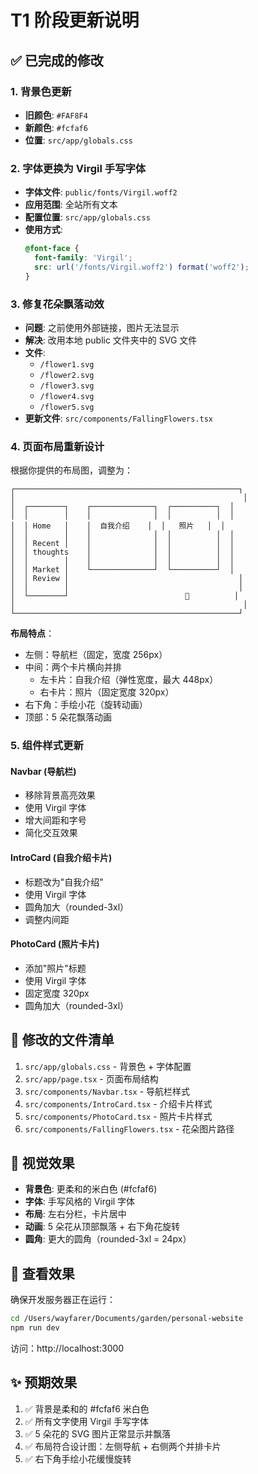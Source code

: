 # T1 阶段更新说明

## ✅ 已完成的修改

### 1. 背景色更新
- **旧颜色**: `#FAF8F4`
- **新颜色**: `#fcfaf6`
- **位置**: `src/app/globals.css`

### 2. 字体更换为 Virgil 手写字体
- **字体文件**: `public/fonts/Virgil.woff2`
- **应用范围**: 全站所有文本
- **配置位置**: `src/app/globals.css`
- **使用方式**: 
  ```css
  @font-face {
    font-family: 'Virgil';
    src: url('/fonts/Virgil.woff2') format('woff2');
  }
  ```

### 3. 修复花朵飘落动效
- **问题**: 之前使用外部链接，图片无法显示
- **解决**: 改用本地 public 文件夹中的 SVG 文件
- **文件**: 
  - `/flower1.svg`
  - `/flower2.svg`
  - `/flower3.svg`
  - `/flower4.svg`
  - `/flower5.svg`
- **更新文件**: `src/components/FallingFlowers.tsx`

### 4. 页面布局重新设计
根据你提供的布局图，调整为：

```
┌──────────────────────────────────────────────────┐
│                                                   │
│  ┌────────┐    ┌──────────────┐  ┌──────────┐  │
│  │        │    │              │  │          │  │
│  │ Home   │    │  自我介绍    │  │   照片   │  │
│  │        │    │              │  │          │  │
│  │ Recent │    │              │  │          │  │
│  │ thoughts    │              │  │          │  │
│  │        │    │              │  │          │  │
│  │ Market │    └──────────────┘  └──────────┘  │
│  │ Review │                                      │
│  │        │                                      │
│  └────────┘                          🌼          │
│                                                   │
└──────────────────────────────────────────────────┘
```

**布局特点**：
- 左侧：导航栏（固定，宽度 256px）
- 中间：两个卡片横向并排
  - 左卡片：自我介绍（弹性宽度，最大 448px）
  - 右卡片：照片（固定宽度 320px）
- 右下角：手绘小花（旋转动画）
- 顶部：5 朵花飘落动画

### 5. 组件样式更新

#### Navbar (导航栏)
- 移除背景高亮效果
- 使用 Virgil 字体
- 增大间距和字号
- 简化交互效果

#### IntroCard (自我介绍卡片)
- 标题改为"自我介绍"
- 使用 Virgil 字体
- 圆角加大（rounded-3xl）
- 调整内间距

#### PhotoCard (照片卡片)
- 添加"照片"标题
- 使用 Virgil 字体
- 固定宽度 320px
- 圆角加大（rounded-3xl）

## 📝 修改的文件清单

1. `src/app/globals.css` - 背景色 + 字体配置
2. `src/app/page.tsx` - 页面布局结构
3. `src/components/Navbar.tsx` - 导航栏样式
4. `src/components/IntroCard.tsx` - 介绍卡片样式
5. `src/components/PhotoCard.tsx` - 照片卡片样式
6. `src/components/FallingFlowers.tsx` - 花朵图片路径

## 🎨 视觉效果

- **背景色**: 更柔和的米白色 (#fcfaf6)
- **字体**: 手写风格的 Virgil 字体
- **布局**: 左右分栏，卡片居中
- **动画**: 5 朵花从顶部飘落 + 右下角花旋转
- **圆角**: 更大的圆角（rounded-3xl = 24px）

## 🚀 查看效果

确保开发服务器正在运行：
```bash
cd /Users/wayfarer/Documents/garden/personal-website
npm run dev
```

访问：http://localhost:3000

## ✨ 预期效果

1. ✅ 背景是柔和的 #fcfaf6 米白色
2. ✅ 所有文字使用 Virgil 手写字体
3. ✅ 5 朵花的 SVG 图片正常显示并飘落
4. ✅ 布局符合设计图：左侧导航 + 右侧两个并排卡片
5. ✅ 右下角手绘小花缓慢旋转

